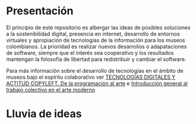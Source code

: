 # Presentación

El principio de este repositorio es albergar las ideas de posibles soluciones a la sostenibilidad digital, presencia en internet, desarrollo de entornos virtuales y apropiación de tecnologías de la información para los museos colombianos. La prioridad es realizar nuevos desarrollos o adapataciones de software, siempre que el interés sea cooperativo y los resultados mantengan la folosofía de libertad para redistribuir y cambiar el software.

Para más información sobre el desarrollo de tecnologías en el ámbito de museos bajo el espíritu colaborativo ver
[TECNOLOGÍAS DIGITALES Y ACTITUD COPYLEFT. De la programación al arte](https://revistas.elpoli.edu.co/index.php/luc/article/view/883) e [Introducción general al trabajo colectivo en el arte moderno](https://studylib.es/doc/5678695/introducci%C3%B3n-general-al-trabajo-colectivo-en-el-arte-moderno)

# Lluvia de ideas

